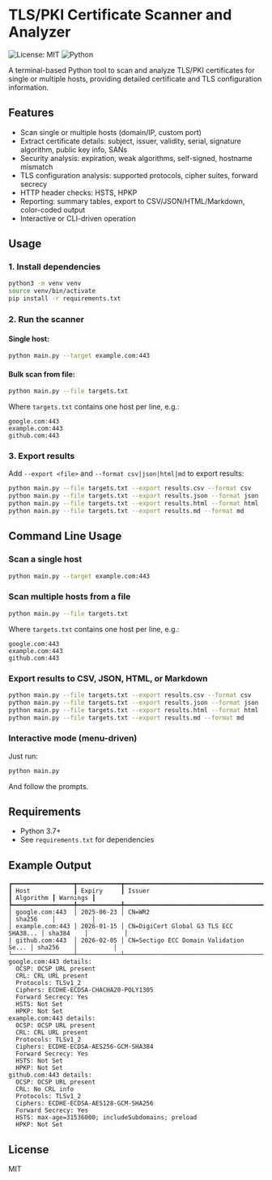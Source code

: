 # TLS/PKI Certificate Scanner and Analyzer

![License: MIT](https://img.shields.io/badge/License-MIT-yellow.svg)
![Python](https://img.shields.io/badge/python-3.7%2B-blue)

A terminal-based Python tool to scan and analyze TLS/PKI certificates for single or multiple hosts, providing detailed certificate and TLS configuration information.

## Features
- Scan single or multiple hosts (domain/IP, custom port)
- Extract certificate details: subject, issuer, validity, serial, signature algorithm, public key info, SANs
- Security analysis: expiration, weak algorithms, self-signed, hostname mismatch
- TLS configuration analysis: supported protocols, cipher suites, forward secrecy
- HTTP header checks: HSTS, HPKP
- Reporting: summary tables, export to CSV/JSON/HTML/Markdown, color-coded output
- Interactive or CLI-driven operation

## Usage

### 1. Install dependencies
```bash
python3 -m venv venv
source venv/bin/activate
pip install -r requirements.txt
```

### 2. Run the scanner
#### Single host:
```bash
python main.py --target example.com:443
```
#### Bulk scan from file:
```bash
python main.py --file targets.txt
```
Where `targets.txt` contains one host per line, e.g.:
```
google.com:443
example.com:443
github.com:443
```

### 3. Export results
Add `--export <file>` and `--format csv|json|html|md` to export results:
```bash
python main.py --file targets.txt --export results.csv --format csv
python main.py --file targets.txt --export results.json --format json
python main.py --file targets.txt --export results.html --format html
python main.py --file targets.txt --export results.md --format md
```

## Command Line Usage

### Scan a single host
```bash
python main.py --target example.com:443
```

### Scan multiple hosts from a file
```bash
python main.py --file targets.txt
```
Where `targets.txt` contains one host per line, e.g.:
```
google.com:443
example.com:443
github.com:443
```

### Export results to CSV, JSON, HTML, or Markdown
```bash
python main.py --file targets.txt --export results.csv --format csv
python main.py --file targets.txt --export results.json --format json
python main.py --file targets.txt --export results.html --format html
python main.py --file targets.txt --export results.md --format md
```

### Interactive mode (menu-driven)
Just run:
```bash
python main.py
```
And follow the prompts.

## Requirements
- Python 3.7+
- See `requirements.txt` for dependencies

## Example Output
```
┏━━━━━━━━━━━━━━━━━┳━━━━━━━━━━━━┳━━━━━━━━━━━━━━━━━━━━━━━━━━━━━━━━━━━━━━━━┳━━━━━━━━━━━┳━━━━━━━━━━┓
┃ Host            ┃ Expiry     ┃ Issuer                                 ┃ Algorithm ┃ Warnings ┃
┡━━━━━━━━━━━━━━━━━╇━━━━━━━━━━━━╇━━━━━━━━━━━━━━━━━━━━━━━━━━━━━━━━━━━━━━━━╇━━━━━━━━━━━╇━━━━━━━━━━┩
│ google.com:443  │ 2025-06-23 │ CN=WR2                                 │ sha256    │          │
│ example.com:443 │ 2026-01-15 │ CN=DigiCert Global G3 TLS ECC SHA38... │ sha384    │          │
│ github.com:443  │ 2026-02-05 │ CN=Sectigo ECC Domain Validation Se... │ sha256    │          │
└─────────────────┴────────────┴────────────────────────────────────────┴───────────┴──────────┘
google.com:443 details:
  OCSP: OCSP URL present
  CRL: CRL URL present
  Protocols: TLSv1_2
  Ciphers: ECDHE-ECDSA-CHACHA20-POLY1305
  Forward Secrecy: Yes
  HSTS: Not Set
  HPKP: Not Set
example.com:443 details:
  OCSP: OCSP URL present
  CRL: CRL URL present
  Protocols: TLSv1_2
  Ciphers: ECDHE-ECDSA-AES256-GCM-SHA384
  Forward Secrecy: Yes
  HSTS: Not Set
  HPKP: Not Set
github.com:443 details:
  OCSP: OCSP URL present
  CRL: No CRL info
  Protocols: TLSv1_2
  Ciphers: ECDHE-ECDSA-AES128-GCM-SHA256
  Forward Secrecy: Yes
  HSTS: max-age=31536000; includeSubdomains; preload
  HPKP: Not Set
```

## License
MIT 